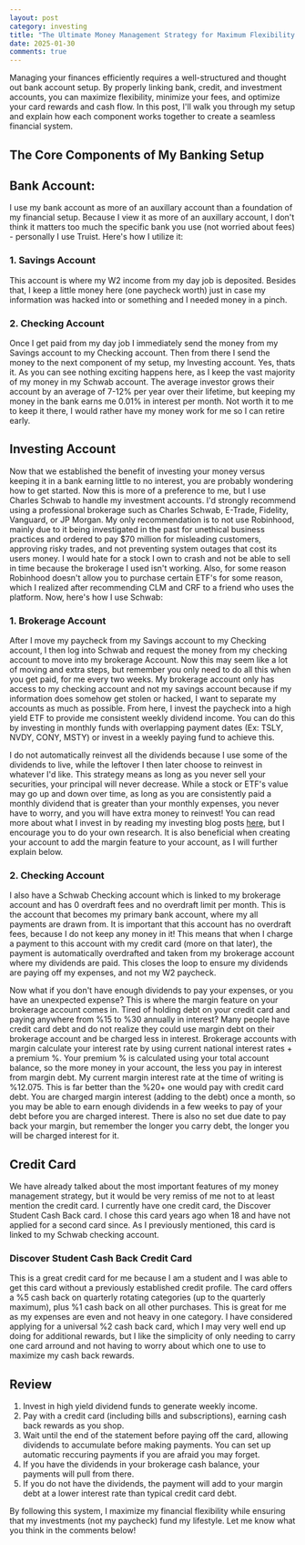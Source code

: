 ```yaml
---
layout: post
category: investing
title: "The Ultimate Money Management Strategy for Maximum Flexibility and Cash Flow"
date: 2025-01-30
comments: true
---
```

Managing your finances efficiently requires a well-structured and thought out bank account setup. By properly linking bank, credit, and investment accounts, you can maximize flexibility, minimize your fees, and optimize your card rewards and cash flow. In this post, I'll walk you through my setup and explain how each component works together to create a seamless financial system.

## The Core Components of My Banking Setup

## Bank Account:
I use my bank account as more of an auxillary account than a foundation of my financial setup. Because I view it as more of an auxillary account, I don't think it matters too much the specific bank you use (not worried about fees) - personally I use Truist. Here's how I utilize it:

### 1. Savings Account
This account is where my W2 income from my day job is deposited. Besides that, I keep a little money here (one paycheck worth) just in case my information was hacked into or something and I needed money in a pinch.

### 2. Checking Account
Once I get paid from my day job I immediately send the money from my Savings account to my Checking account. Then from there I send the money to the next component of my setup, my Investing account. 
Yes, thats it. As you can see nothing exciting happens here, as I keep the vast majority of my money in my Schwab account. The average investor grows their account by an average of 7-12% per year over their lifetime, but keeping my money in the bank earns me 0.01% in interest per month. Not worth it to me to keep it there, I would rather have my money work for me so I can retire early.

## Investing Account
Now that we established the benefit of investing your money versus keeping it in a bank earning little to no interest, you are probably wondering how to get started. Now this is more of a preference to me, but I use Charles Schwab to handle my investment accounts. I'd strongly recommend using a professional brokerage such as Charles Schwab, E-Trade, Fidelity, Vanguard, or JP Morgan. My only recommendation is to not use Robinhood, mainly due to it being investigated in the past for unethical business practices and ordered to pay $70 million for misleading customers, approving risky trades, and not preventing system outages that cost its users money. I would hate for a stock I own to crash and not be able to sell in time because the brokerage I used isn't working. Also, for some reason Robinhood doesn't allow you to purchase certain ETF's for some reason, which I realized after recommending CLM and CRF to a friend who uses the platform. Now, here's how I use Schwab:

### 1. Brokerage Account
After I move my paycheck from my Savings account to my Checking account, I then log into Schwab and request the money from my checking account to move into my brokerage Account. Now this may seem like a lot of moving and extra steps, but remember you only need to do all this when you get paid, for me every two weeks. My brokerage account only has access to my checking account and not my savings account because if my information does somehow get stolen or hacked, I want to separate my accounts as much as possible. From here, I invest the paycheck into a high yield ETF to provide me consistent weekly dividend income. You can do this by investing in monthly funds with overlapping payment dates (Ex: TSLY, NVDY, CONY, MSTY) or invest in a weekly paying fund to achieve this.

I do not automatically reinvest all the dividends because I use some of the dividends to live, while the leftover I then later choose to reinvest in whatever I'd like. This strategy means as long as you never sell your securities, your principal will never decrease. While a stock or ETF's value may go up and down over time, as long as you are consistently paid a monthly dividend that is greater than your monthly expenses, you never have to worry, and you will have extra money to reinvest! You can read more about what I invest in by reading my investing blog posts [here](http://127.0.0.1:4000/categories/investing.html), but I encourage you to do your own research. It is also beneficial when creating your account to add the margin feature to your account, as I will further explain below.

### 2. Checking Account
I also have a Schwab Checking account which is linked to my brokerage account and has 0 overdraft fees and no overdraft limit per month. This is the account that becomes my primary bank account, where my all payments are drawn from. It is important that this account has no overdraft fees, because I do not keep any money in it! This means that when I charge a payment to this account with my credit card (more on that later), the payment is automatically overdrafted and taken from my brokerage account where my dividends are paid. This closes the loop to ensure my dividends are paying off my expenses, and not my W2 paycheck.

Now what if you don't have enough dividends to pay your expenses, or you have an unexpected expense? This is where the margin feature on your brokerage account comes in. Tired of holding debt on your credit card and paying anywhere from %15 to %30 annually in interest? Many people have credit card debt and do not realize they could use margin debt on their brokerage account and be charged less in interest. Brokerage accounts with margin calculate your interest rate by using current national interest rates + a premium %. Your premium % is calculated using your total account balance, so the more money in your account, the less you pay in interest from margin debt. My current margin interest rate at the time of writing is %12.075. This is far better than the %20+ one would pay with credit card debt. You are charged margin interest (adding to the debt) once a month, so you may be able to earn enough dividends in a few weeks to pay of your debt before you are charged interest. There is also no set due date to pay back your margin, but remember the longer you carry debt, the longer you will be charged interest for it.

## Credit Card
We have already talked about the most important features of my money management strategy, but it would be very remiss of me not to at least mention the credit card. I currently have one credit card, the Discover Student Cash Back card. I chose this card years ago when 18 and have not applied for a second card since. As I previously mentioned, this card is linked to my Schwab checking account.

### Discover Student Cash Back Credit Card
This is a great credit card for me because I am a student and I was able to get this card without a previously established credit profile. The card offers a %5 cash back on quarterly rotating categories (up to the quarterly maximum), plus %1 cash back on all other purchases. This is great for me as my expenses are even and not heavy in one category. I have considered applying for a universal %2 cash back card, which I may very well end up doing for additional rewards, but I like the simplicity of only needing to carry one card arround and not having to worry about which one to use to maximize my cash back rewards. 

## Review
1. Invest in high yield dividend funds to generate weekly income.
2. Pay with a credit card (including bills and subscriptions), earning cash back rewards as you shop.
3. Wait until the end of the statement before paying off the card, allowing dividends to accumulate before making payments. You can set up automatic reccuring payments if you are afraid you may forget.
4. If you have the dividends in your brokerage cash balance, your payments will pull from there.
5. If you do not have the dividends, the payment will add to your margin debt at a lower interest rate than typical credit card debt.

By following this system, I maximize my financial flexibility while ensuring that my investments (not my paycheck) fund my lifestyle. Let me know what you think in the comments below!

